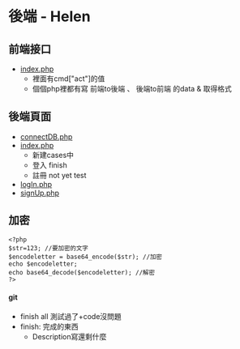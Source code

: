 # 後端 - Helen

## 前端接口
+ [index.php](https://github.com/ytchao0234/softwareEngineeringProject/blob/backEnd/index.php)
    + 裡面有cmd["act"]的值
    + 個個php裡都有寫 前端to後端 、 後端to前端 的data & 取得格式

## 後端頁面
+ [connectDB.php](https://github.com/ytchao0234/softwareEngineeringProject/blob/backEnd/connectDB.php)
+ [index.php](https://github.com/ytchao0234/softwareEngineeringProject/blob/backEnd/index.php)
    + 新建cases中
    - 登入 finish
    - 註冊 not yet test
+ [logIn.php](https://github.com/ytchao0234/softwareEngineeringProject/blob/backEnd/logIn.php)
+ [signUp.php](https://github.com/ytchao0234/softwareEngineeringProject/blob/backEnd/signUp.php)



## 加密
```
<?php
$str=123; //要加密的文字
$encodeletter = base64_encode($str); //加密
echo $encodeletter;
echo base64_decode($encodeletter); //解密
?>
```

#### git
+ finish all 測試過了+code沒問題
+ finish: 完成的東西
    - Description寫還剩什麼